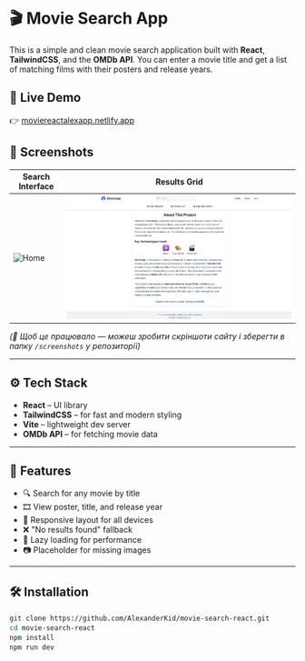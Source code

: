 # 🎬 Movie Search App

This is a simple and clean movie search application built with **React**, **TailwindCSS**, and the **OMDb API**. You can enter a movie title and get a list of matching films with their posters and release years.

## 🔗 Live Demo

👉 [moviereactalexapp.netlify.app](https://moviereactalexapp.netlify.app)

## 📸 Screenshots

| Search Interface | Results Grid |
|------------------|--------------|
| ![Home](screenshots/Home.png) | ![About](screenshots/About.png) |

*(📝 Щоб це працювало — можеш зробити скріншоти сайту і зберегти в папку `/screenshots` у репозиторії)*

---

## ⚙️ Tech Stack

- **React** – UI library
- **TailwindCSS** – for fast and modern styling
- **Vite** – lightweight dev server
- **OMDb API** – for fetching movie data

---

## 🚀 Features

- 🔍 Search for any movie by title
- 🎞️ View poster, title, and release year
- 🧱 Responsive layout for all devices
- ❌ "No results found" fallback
- 💨 Lazy loading for performance
- 📷 Placeholder for missing images

---

## 🛠️ Installation

```bash
git clone https://github.com/AlexanderKid/movie-search-react.git
cd movie-search-react
npm install
npm run dev
